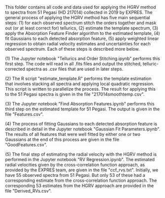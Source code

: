 This folder contains all code and data used for applying the HGRV method to spectra from 51 Pegasi (HD 217014) collected in 2019 by EXPRES. The general process of applying the HGRV method has five main sequential steps: (1) for each observed spectrum stitch the orders together and mask out (or at least correct for) tellurics, (2) estimate the template spectrum, (3) apply the Absorption Feature Finder algorithm to the estimated template, (4) fit Gaussians to each detected absorption feature, (5) apply weighted linear regression to obtain radial velocity estimates and uncertainties for each observed spectrum. Each of these steps is described more below.

(1) The Jupyter notebook "Tellurics and Order Stitching.ipynb" performs this first step. The code will read in all .fits files and output the stitched, telluric-corrected spectra as .csv files that are used in later steps.

(2) The R script "estimate_template.R" performs the template estimation that involves stacking all spectra and applying local quadratic regression. This script is written to parallelize the process. The result for applying this to the 51 Pegasi spectra is given in the file "217014smoothtemp.csv".

(3) The Jupyter notebook "Find Absorption Features.ipynb" performs this third step on the estimated template for 51 Pegasi. The output is given in the file "Features.csv".

(4) The process of fitting Gaussians to each detected absorption feature is described in detail in the Jupyter notebook "Gaussian Fit Parameters.ipynb". The results of all features that were well fitted by either one or two Gaussians at the end of this process are given in the file "GoodFeatures.csv".

(5) The final step of estimating the radial velocity with the HGRV method is performed in the Jupyter notebook "RV Regression.ipynb". The estimated radial velocities given by the cross-correlation function approach, as provided by the EXPRES team, are given in the file "ccf_rvs.txt". Initially, we have 55 observed spectra from 51 Pegasi. But only 53 of these had a corresponding estimate from the cross-correlation function approach. The corresponding 53 estimates from the HGRV approach are provided in the file "Derived_RVs.csv".
